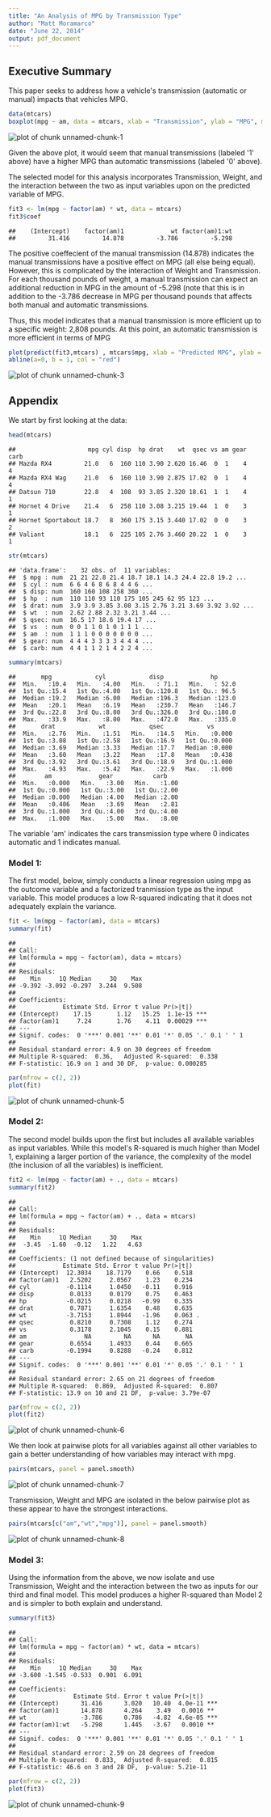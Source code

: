 ```yaml
---
title: "An Analysis of MPG by Transmission Type"
author: "Matt Moramarco"
date: "June 22, 2014"
output: pdf_document
---
```


## Executive Summary

This paper seeks to address how a vehicle's transmission (automatic or manual) impacts that vehicles MPG.


```r
data(mtcars)
boxplot(mpg ~ am, data = mtcars, xlab = "Transmission", ylab = "MPG", main = "MPG by Transmission")
```

![plot of chunk unnamed-chunk-1](figure/unnamed-chunk-1.png) 

Given the above plot, it would seem that manual transmissions (labeled '1' above) have a higher MPG than automatic transmissions (labeled '0' above). 

The selected model for this analysis incorporates Transmission, Weight, and the interaction between the two as input variables upon on the predicted variable of MPG.


```r
fit3 <- lm(mpg ~ factor(am) * wt, data = mtcars)
fit3$coef
```

```
##    (Intercept)    factor(am)1             wt factor(am)1:wt 
##         31.416         14.878         -3.786         -5.298
```

The positive coeffecient of the manual transmission (14.878) indicates the manual transmissions have a positive effect on MPG (all else being equal). However, this is complicated by the interaction of Weight and Transmission. For each thousand pounds of weight, a manual transmission can expect an additional reduction in MPG in the amount of -5.298 (note that this is in addition to the -3.786 decrease in MPG per thousand pounds that affects both manual and automatic transmissions.

Thus, this model indicates that a manual transmission is more efficient up to a specific weight: 2,808 pounds. At this point, an automatic transmission is more efficient in terms of MPG


```r
plot(predict(fit3,mtcars) , mtcars$mpg, xlab = "Predicted MPG", ylab = "Actual MPG")
abline(a=0, b = 1, col = "red")
```

![plot of chunk unnamed-chunk-3](figure/unnamed-chunk-3.png) 

## Appendix

We start by first looking at the data:


```r
head(mtcars)
```

```
##                    mpg cyl disp  hp drat    wt  qsec vs am gear carb
## Mazda RX4         21.0   6  160 110 3.90 2.620 16.46  0  1    4    4
## Mazda RX4 Wag     21.0   6  160 110 3.90 2.875 17.02  0  1    4    4
## Datsun 710        22.8   4  108  93 3.85 2.320 18.61  1  1    4    1
## Hornet 4 Drive    21.4   6  258 110 3.08 3.215 19.44  1  0    3    1
## Hornet Sportabout 18.7   8  360 175 3.15 3.440 17.02  0  0    3    2
## Valiant           18.1   6  225 105 2.76 3.460 20.22  1  0    3    1
```

```r
str(mtcars)
```

```
## 'data.frame':	32 obs. of  11 variables:
##  $ mpg : num  21 21 22.8 21.4 18.7 18.1 14.3 24.4 22.8 19.2 ...
##  $ cyl : num  6 6 4 6 8 6 8 4 4 6 ...
##  $ disp: num  160 160 108 258 360 ...
##  $ hp  : num  110 110 93 110 175 105 245 62 95 123 ...
##  $ drat: num  3.9 3.9 3.85 3.08 3.15 2.76 3.21 3.69 3.92 3.92 ...
##  $ wt  : num  2.62 2.88 2.32 3.21 3.44 ...
##  $ qsec: num  16.5 17 18.6 19.4 17 ...
##  $ vs  : num  0 0 1 1 0 1 0 1 1 1 ...
##  $ am  : num  1 1 1 0 0 0 0 0 0 0 ...
##  $ gear: num  4 4 4 3 3 3 3 4 4 4 ...
##  $ carb: num  4 4 1 1 2 1 4 2 2 4 ...
```

```r
summary(mtcars)
```

```
##       mpg            cyl            disp             hp       
##  Min.   :10.4   Min.   :4.00   Min.   : 71.1   Min.   : 52.0  
##  1st Qu.:15.4   1st Qu.:4.00   1st Qu.:120.8   1st Qu.: 96.5  
##  Median :19.2   Median :6.00   Median :196.3   Median :123.0  
##  Mean   :20.1   Mean   :6.19   Mean   :230.7   Mean   :146.7  
##  3rd Qu.:22.8   3rd Qu.:8.00   3rd Qu.:326.0   3rd Qu.:180.0  
##  Max.   :33.9   Max.   :8.00   Max.   :472.0   Max.   :335.0  
##       drat            wt            qsec            vs       
##  Min.   :2.76   Min.   :1.51   Min.   :14.5   Min.   :0.000  
##  1st Qu.:3.08   1st Qu.:2.58   1st Qu.:16.9   1st Qu.:0.000  
##  Median :3.69   Median :3.33   Median :17.7   Median :0.000  
##  Mean   :3.60   Mean   :3.22   Mean   :17.8   Mean   :0.438  
##  3rd Qu.:3.92   3rd Qu.:3.61   3rd Qu.:18.9   3rd Qu.:1.000  
##  Max.   :4.93   Max.   :5.42   Max.   :22.9   Max.   :1.000  
##        am             gear           carb     
##  Min.   :0.000   Min.   :3.00   Min.   :1.00  
##  1st Qu.:0.000   1st Qu.:3.00   1st Qu.:2.00  
##  Median :0.000   Median :4.00   Median :2.00  
##  Mean   :0.406   Mean   :3.69   Mean   :2.81  
##  3rd Qu.:1.000   3rd Qu.:4.00   3rd Qu.:4.00  
##  Max.   :1.000   Max.   :5.00   Max.   :8.00
```

The variable 'am' indicates the cars transmission type where 0 indicates automatic and 1 indicates manual.

### Model 1:

The first model, below, simply conducts a linear regression using mpg as the outcome variable and a factorized tranmission type as the input variable. This model produces a low R-squared indicating that it does not adequately explain the variance.


```r
fit <- lm(mpg ~ factor(am), data = mtcars)
summary(fit)
```

```
## 
## Call:
## lm(formula = mpg ~ factor(am), data = mtcars)
## 
## Residuals:
##    Min     1Q Median     3Q    Max 
## -9.392 -3.092 -0.297  3.244  9.508 
## 
## Coefficients:
##             Estimate Std. Error t value Pr(>|t|)    
## (Intercept)    17.15       1.12   15.25  1.1e-15 ***
## factor(am)1     7.24       1.76    4.11  0.00029 ***
## ---
## Signif. codes:  0 '***' 0.001 '**' 0.01 '*' 0.05 '.' 0.1 ' ' 1
## 
## Residual standard error: 4.9 on 30 degrees of freedom
## Multiple R-squared:  0.36,	Adjusted R-squared:  0.338 
## F-statistic: 16.9 on 1 and 30 DF,  p-value: 0.000285
```

```r
par(mfrow = c(2, 2))
plot(fit)
```

![plot of chunk unnamed-chunk-5](figure/unnamed-chunk-5.png) 

### Model 2:

The second model builds upon the first but includes all available variables as input variables. While this model's R-squared is much higher than Model 1, explaining a larger portion of the variance, the complexity of the model (the inclusion of all the variables) is inefficient.


```r
fit2 <- lm(mpg ~ factor(am) + ., data = mtcars)
summary(fit2)
```

```
## 
## Call:
## lm(formula = mpg ~ factor(am) + ., data = mtcars)
## 
## Residuals:
##    Min     1Q Median     3Q    Max 
##  -3.45  -1.60  -0.12   1.22   4.63 
## 
## Coefficients: (1 not defined because of singularities)
##             Estimate Std. Error t value Pr(>|t|)  
## (Intercept)  12.3034    18.7179    0.66    0.518  
## factor(am)1   2.5202     2.0567    1.23    0.234  
## cyl          -0.1114     1.0450   -0.11    0.916  
## disp          0.0133     0.0179    0.75    0.463  
## hp           -0.0215     0.0218   -0.99    0.335  
## drat          0.7871     1.6354    0.48    0.635  
## wt           -3.7153     1.8944   -1.96    0.063 .
## qsec          0.8210     0.7308    1.12    0.274  
## vs            0.3178     2.1045    0.15    0.881  
## am                NA         NA      NA       NA  
## gear          0.6554     1.4933    0.44    0.665  
## carb         -0.1994     0.8288   -0.24    0.812  
## ---
## Signif. codes:  0 '***' 0.001 '**' 0.01 '*' 0.05 '.' 0.1 ' ' 1
## 
## Residual standard error: 2.65 on 21 degrees of freedom
## Multiple R-squared:  0.869,	Adjusted R-squared:  0.807 
## F-statistic: 13.9 on 10 and 21 DF,  p-value: 3.79e-07
```

```r
par(mfrow = c(2, 2))
plot(fit2)
```

![plot of chunk unnamed-chunk-6](figure/unnamed-chunk-6.png) 

We then look at pairwise plots for all variables against all other variables to gain a better understanding of how variables may interact with mpg.


```r
pairs(mtcars, panel = panel.smooth)
```

![plot of chunk unnamed-chunk-7](figure/unnamed-chunk-7.png) 

Transmission, Weight and MPG are isolated in the below pairwise plot as these appear to have the strongest interactions.


```r
pairs(mtcars[c("am","wt","mpg")], panel = panel.smooth)
```

![plot of chunk unnamed-chunk-8](figure/unnamed-chunk-8.png) 

### Model 3:

Using the information from the above, we now isolate and use Transmission, Weight and the interaction between the two as inputs for our third and final model. This model produces a higher R-squared than Model 2 and is simpler to both explain and understand.


```r
summary(fit3)
```

```
## 
## Call:
## lm(formula = mpg ~ factor(am) * wt, data = mtcars)
## 
## Residuals:
##    Min     1Q Median     3Q    Max 
## -3.600 -1.545 -0.533  0.901  6.091 
## 
## Coefficients:
##                Estimate Std. Error t value Pr(>|t|)    
## (Intercept)      31.416      3.020   10.40  4.0e-11 ***
## factor(am)1      14.878      4.264    3.49   0.0016 ** 
## wt               -3.786      0.786   -4.82  4.6e-05 ***
## factor(am)1:wt   -5.298      1.445   -3.67   0.0010 ** 
## ---
## Signif. codes:  0 '***' 0.001 '**' 0.01 '*' 0.05 '.' 0.1 ' ' 1
## 
## Residual standard error: 2.59 on 28 degrees of freedom
## Multiple R-squared:  0.833,	Adjusted R-squared:  0.815 
## F-statistic: 46.6 on 3 and 28 DF,  p-value: 5.21e-11
```

```r
par(mfrow = c(2, 2))
plot(fit3)
```

![plot of chunk unnamed-chunk-9](figure/unnamed-chunk-9.png) 
